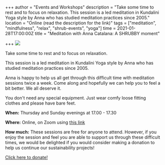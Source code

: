 +++
author = "Events and Workshops"
description = "Take some time to rest and to focus on relaxation. This session is a led meditation in Kundalini Yoga style by Anna who has studied meditation practices since 2005."
location = "Online (read the description for the link)"
tags = ["meditation", "mindfulness", "relax", "shrub-events", "yoga"]
time = 2021-01-28T17:00:00Z
title = "Meditation with Anna Catalana: A SHRUBBY moment"

+++
![](https://res.cloudinary.com/shrub-co-op/image/upload/v1611830598/shrubcoop.org/media/meditation_j9lcak.jpg)

Take some time to rest and to focus on relaxation.

This session is a led meditation in Kundalini Yoga style by Anna who has studied meditation practices since 2005.

Anna is happy to help us all get through this difficult time with meditation sessions twice a week. Come along and hopefully we can help you to feel a bit better. We all deserve it.

You don't need any special equipment. Just wear comfy loose fitting clothes and please have bare feet.

**When:** Thursday and Sunday evenings at 17.00 - 17.30

**Where:** Online, on Zoom using [this link](us02web.zoom.us)

**How much:** These sessions are free for anyone to attend. However, if you enjoy the session and feel you are able to support us through these difficult times, we would be delighted if you would consider making a donation to help us continue our sustainability projects!

[Click here to donate!](https://www.paypal.com/cgi-bin/webscr?cmd=_s-xclick&hosted_button_id=SC4STHHVLD56U&source=url)